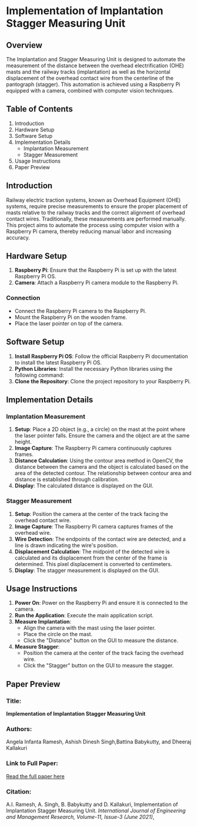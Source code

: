 # Implementation of Implantation Stagger Measuring Unit

## Overview

The Implantation and Stagger Measuring Unit is designed to automate the measurement of the distance between the overhead electrification (OHE) masts and the railway tracks (implantation) as well as the horizontal displacement of the overhead contact wire from the centerline of the pantograph (stagger). This automation is achieved using a Raspberry Pi equipped with a camera, combined with computer vision techniques.

## Table of Contents

1. Introduction
2. Hardware Setup
3. Software Setup
4. Implementation Details
   - Implantation Measurement
   - Stagger Measurement
5. Usage Instructions
6. Paper Preview

## Introduction

Railway electric traction systems, known as Overhead Equipment (OHE) systems, require precise measurements to ensure the proper placement of masts relative to the railway tracks and the correct alignment of overhead contact wires. Traditionally, these measurements are performed manually. This project aims to automate the process using computer vision with a Raspberry Pi camera, thereby reducing manual labor and increasing accuracy.

## Hardware Setup

1. **Raspberry Pi**: Ensure that the Raspberry Pi is set up with the latest Raspberry Pi OS.
2. **Camera**: Attach a Raspberry Pi camera module to the Raspberry Pi.

### Connection

- Connect the Raspberry Pi camera to the Raspberry Pi.
- Mount the Raspberry Pi on the wooden frame.
- Place the laser pointer on top of the camera.

## Software Setup

1. **Install Raspberry Pi OS**: Follow the official Raspberry Pi documentation to install the latest Raspberry Pi OS.
2. **Python Libraries**: Install the necessary Python libraries using the following command:
3. **Clone the Repository**: Clone the project repository to your Raspberry Pi.

## Implementation Details

### Implantation Measurement

1. **Setup**: Place a 2D object (e.g., a circle) on the mast at the point where the laser pointer falls. Ensure the camera and the object are at the same height.
2. **Image Capture**: The Raspberry Pi camera continuously captures frames.
3. **Distance Calculation**: Using the contour area method in OpenCV, the distance between the camera and the object is calculated based on the area of the detected contour. The relationship between contour area and distance is established through calibration.
4. **Display**: The calculated distance is displayed on the GUI.

### Stagger Measurement

1. **Setup**: Position the camera at the center of the track facing the overhead contact wire.
2. **Image Capture**: The Raspberry Pi camera captures frames of the overhead wire.
3. **Wire Detection**: The endpoints of the contact wire are detected, and a line is drawn indicating the wire's position.
4. **Displacement Calculation**: The midpoint of the detected wire is calculated and its displacement from the center of the frame is determined. This pixel displacement is converted to centimeters.
5. **Display**: The stagger measurement is displayed on the GUI.

## Usage Instructions

1. **Power On**: Power on the Raspberry Pi and ensure it is connected to the camera.
2. **Run the Application**: Execute the main application script.
3. **Measure Implantation**:
   - Align the camera with the mast using the laser pointer.
   - Place the circle on the mast.
   - Click the "Distance" button on the GUI to measure the distance.
4. **Measure Stagger**:
   - Position the camera at the center of the track facing the overhead wire.
   - Click the "Stagger" button on the GUI to measure the stagger.

## Paper Preview

### Title: 
**Implementation of Implantation Stagger Measuring Unit**

### Authors:
Angela Infanta Ramesh, Ashish Dinesh Singh,Battina Babykutty, and Dheeraj Kallakuri

### Link to Full Paper:
[Read the full paper here](https://ijemr.vandanapublications.com/index.php/ijemr/article/view/57/57)

### Citation:
A.I. Ramesh, A. Singh, B. Babykutty and D. Kallakuri, Implementation of Implantation Stagger Measuring Unit. *International Journal of Engineering and Management Research, Volume-11, Issue-3 (June 2021)*,
